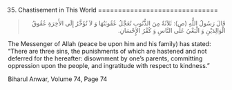 35. Chastisement in This World
==============================

<blockquote dir="rtl">
  <p>
قَالَ رَسُولُ اللٌّهِ (ص): ثَلاَثَةٌ مِنَ الذُّنُوبِ تُعَجَّلُ
عُقُوبَتُهَا وَ لاَ تُؤَخَّرُ إِلَى الأَخِرَةِ عُقُوقُ الْوَالِدَيْنِ
وَ الْبَغْيُ عَلَى النَّاسِ وَ كُفْرُ الإِِحْسَانِ.
  </p>
</blockquote>

The Messenger of Allah (peace be upon him and his family) has stated:
“There are three sins, the punishments of which are hastened and not
deferred for the hereafter: disownment by one’s parents, committing
oppression upon the people, and ingratitude with respect to kindness.”

Biharul Anwar, Volume 74, Page 74


